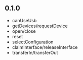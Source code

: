 ## 0.1.0

- canUseUsb
- getDevices/requestDevice
- open/close
- reset
- selectConfiguration
- claimInterface/releaseInterface
- transferIn/transferOut

